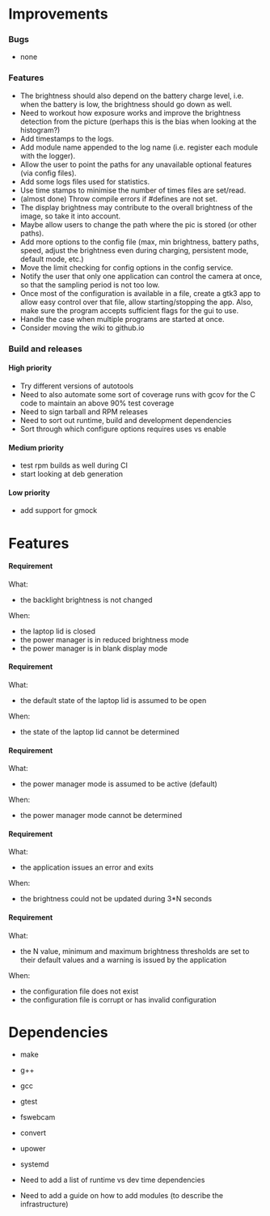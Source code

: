 # Improvements

### Bugs

- none

### Features

- The brightness should also depend on the battery charge level, i.e. when the
  battery is low, the brightness should go down as well.
- Need to workout how exposure works and improve the brightness detection from
  the picture (perhaps this is the bias when looking at the histogram?)
- Add timestamps to the logs.
- Add module name appended to the log name (i.e. register each module
  with the logger).
- Allow the user to point the paths for any unavailable optional features (via
  config files).
- Add some logs files used for statistics.
- Use time stamps to minimise the number of times files are set/read.
- (almost done) Throw compile errors if #defines are not set.
- The display brightness may contribute to the overall brightness of the image,
  so take it into account.
- Maybe allow users to change the path where the pic is stored (or other paths).
- Add more options to the config file (max, min brightness, battery paths,
  speed, adjust the brightness even during charging, persistent mode, default
  mode, etc.)
- Move the limit checking for config options in the config service.
- Notify the user that only one application can control the camera at once, so
  that the sampling period is not too low.
- Once most of the configuration is available in a file, create a gtk3 app to
  allow easy control over that file, allow starting/stopping the app. Also,
  make sure the program accepts sufficient flags for the gui to use.
- Handle the case when multiple programs are started at once.
- Consider moving the wiki to github.io

### Build and releases

#### High priority

- Try different versions of autotools
- Need to also automate some sort of coverage runs with gcov for the C code to
  maintain an above 90% test coverage
- Need to sign tarball and RPM releases
- Need to sort out runtime, build and development dependencies
- Sort through which configure options requires uses vs enable

#### Medium priority

- test rpm builds as well during CI
- start looking at deb generation

#### Low priority

- add support for gmock

# Features

#### Requirement

What:
- the backlight brightness is not changed

When:
- the laptop lid is closed
- the power manager is in reduced brightness mode
- the power manager is in blank display mode

#### Requirement

What:
- the default state of the laptop lid is assumed to be open

When:
- the state of the laptop lid cannot be determined

#### Requirement

What:
- the power manager mode is assumed to be active (default)

When:
- the power manager mode cannot be determined

#### Requirement

What:
- the application issues an error and exits

When:
- the brightness could not be updated during 3\*N seconds

#### Requirement

What:
- the N value, minimum and maximum brightness thresholds are set to their
  default values and a warning is issued by the application

When:
- the configuration file does not exist
- the configuration file is corrupt or has invalid configuration

# Dependencies

- make
- g++
- gcc
- gtest
- fswebcam
- convert
- upower
- systemd

- Need to add a list of runtime vs dev time dependencies
- Need to add a guide on how to add modules (to describe the infrastructure)
